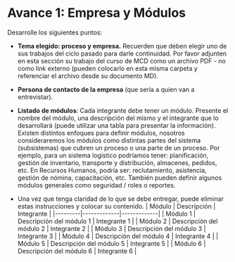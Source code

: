 # Avance 1: Empresa y Módulos
Desarrolle los siguientes puntos:

- **Tema elegido: proceso y empresa.**  Recuerden que deben elegir uno de sus trabajos del ciclo pasado para darle continuidad. Por favor adjunten en esta sección su trabajo del curso de MCD como un archivo PDF - no como link externo (pueden colocarlo en esta misma carpeta y referenciar el archivo desde su documento MD).

- **Persona de contacto de la empresa** (que sería a quien van a entrevistar).

- **Listado de módulos**: Cada integrante debe tener un módulo. Presente el nombre del módulo, una descripción del mismo y el integrante que lo desarrollará (puede utilizar una tabla para presentar la información).
Existen distintos enfoques para definir módulos, nosotros consideraremos los módulos como distintas partes del sistema (subsistemas) que cubren un proceso o una parte de un proceso. Por ejemplo, para un sistema logístico podríamos tener: planificación, gestión de inventario, transporte y distribución, almacenes, pedidos, etc. En Recursos Humanos, podría ser: reclutamiento, asistencia, gestión de nómina, capacitación, etc. También pueden definir algunos módulos generales como seguridad / roles o reportes.

- Una vez que tenga claridad de lo que se debe entregar, puede eliminar estas instrucciones y colocar su contenido.
  | Módulo  | Descripción  | Integrante  |
|---------|-------------|-------------|
| Módulo 1 | Descripción del módulo 1 | Integrante 1 |
| Módulo 2 | Descripción del módulo 2 | Integrante 2 |
| Módulo 3 | Descripción del módulo 3 | Integrante 3 |
| Módulo 4 | Descripción del módulo 4 | Integrante 4 |
| Módulo 5 | Descripción del módulo 5 | Integrante 5 |
| Módulo 6 | Descripción del módulo 6 | Integrante 6 |
